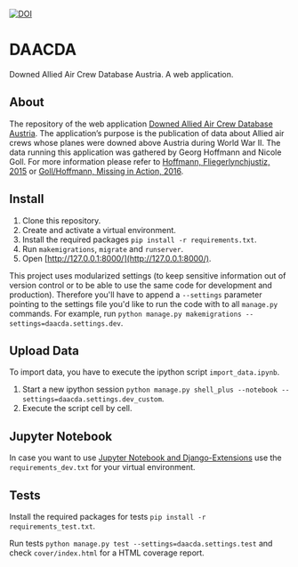 [![DOI](https://zenodo.org/badge/95352230.svg)](https://zenodo.org/badge/latestdoi/95352230)

# DAACDA

Downed Allied Air Crew Database Austria. A web application.

## About
The repository of the web application [Downed Allied Air Crew Database Austria](http://daacda.eos.arz.oeaw.ac.at/). The application’s purpose is the publication of data about Allied air crews whose planes were downed above Austria during World War II. The data running this application was gathered by Georg Hoffmann and Nicole Goll. For more information please refer to [Hoffmann, Fliegerlynchjustiz, 2015](https://www.schoeningh.de/katalog/titel/978-3-506-78137-6.html) or [Goll/Hoffmann, Missing in Action, 2016](http://www.bundesheer.at/download_archiv/pdfs/missing_in_action.pdf).


## Install

1. Clone this repository.
2. Create and activate a virtual environment.
3. Install the required packages `pip install -r requirements.txt`.
4. Run `makemigrations`, `migrate` and `runserver`.
5. Open [http://127.0.0.1:8000/](http://127.0.0.1:8000/).

This project uses modularized settings (to keep sensitive information out of version control or to be able to use the same code for development and production). Therefore you'll have to append a `--settings` parameter pointing to the settings file you'd like to run the code with to all `manage.py` commands. For example, run `python manage.py makemigrations --settings=daacda.settings.dev`.

## Upload Data
To import data, you have to execute the ipython script `import_data.ipynb`.

1. Start a new ipython session `python manage.py shell_plus --notebook --settings=daacda.settings.dev_custom`.
2. Execute the script cell by cell.

## Jupyter Notebook
In case you want to use [Jupyter Notebook and Django-Extensions](https://andrewbrookins.com/python/using-ipython-notebook-with-django/) use the `requirements_dev.txt` for your virtual environment.

## Tests
Install the required packages for tests `pip install -r requirements_test.txt`.

Run tests `python manage.py test --settings=daacda.settings.test` and check `cover/index.html` for a HTML coverage report.
